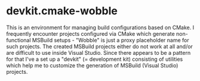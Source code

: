 # devkit.cmake-wobble
This is an environment for managing build configurations based on CMake. I frequently encounter projects configured via CMake which generate non-functional MSBuild setups - "Wobble" is just a proxy placeholder name for such projects. The created MSBuild projects either do not work at all and/or are difficult to use inside Visual Studio. Since there appears to be a pattern for that I've a set up a "devkit" (= development kit) consisting of utilities which help me to customize the generation of MSBuild (Visual Studio) projects.


